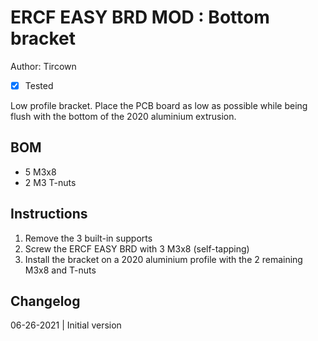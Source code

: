 # ERCF EASY BRD MOD : Bottom bracket
Author: Tircown
- [x] Tested

Low profile bracket.
Place the PCB board as low as possible while being flush with the bottom of the 2020 aluminium extrusion.

## BOM
- 5 M3x8
- 2 M3 T-nuts

## Instructions
1. Remove the 3 built-in supports
2. Screw the ERCF EASY BRD with 3 M3x8 (self-tapping)
3. Install the bracket on a 2020 aluminium profile with the 2 remaining M3x8 and T-nuts

## Changelog
06-26-2021 | Initial version
